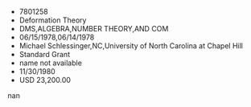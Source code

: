 
* 7801258
* Deformation Theory
* DMS,ALGEBRA,NUMBER THEORY,AND COM
* 06/15/1978,06/14/1978
* Michael Schlessinger,NC,University of North Carolina at Chapel Hill
* Standard Grant
*   name not available
* 11/30/1980
* USD 23,200.00

nan
